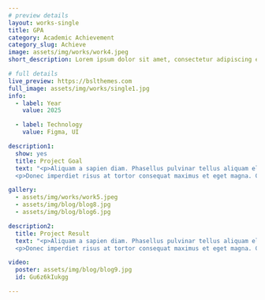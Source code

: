 ```yaml
---
# preview details
layout: works-single
title: GPA
category: Academic Achievement
category_slug: Achieve
image: assets/img/works/work4.jpeg
short_description: Lorem ipsum dolor sit amet, consectetur adipiscing elit, sed do eiusmod tempor incididunt ut labore et dolore.

# full details
live_preview: https://bslthemes.com
full_image: assets/img/works/single1.jpg
info:
  - label: Year
    value: 2025

  - label: Technology
    value: Figma, UI

description1:
  show: yes
  title: Project Goal
  text: "<p>Aliquam a sapien diam. Phasellus pulvinar tellus aliquam eleifend consectetur. Sed bibendum leo quis rutrum aliquetmorbi.</p>
  <p>Donec imperdiet risus at tortor consequat maximus et eget magna. Cras ornare sagittis augue, id sollicitudin justo tristique ut. Nullam ex enim, euismod vel bibendum ultrices, fringilla vel eros. Donec euismod leo lectus, et euismod metus euismod sed. Quisque quis suscipit ipsum, at pellentesque velit. Duis a congue sem.</p>"

gallery:
  - assets/img/works/work5.jpeg
  - assets/img/blog/blog8.jpg
  - assets/img/blog/blog6.jpg

description2:
  title: Project Result
  text: "<p>Aliquam a sapien diam. Phasellus pulvinar tellus aliquam eleifend consectetur. Sed bibendum leo quis rutrum aliquetmorbi.</p>
  <p>Donec imperdiet risus at tortor consequat maximus et eget magna. Cras ornare sagittis augue, id sollicitudin justo tristique ut. Nullam ex enim, euismod vel bibendum ultrices, fringilla vel eros. Donec euismod leo lectus, et euismod metus euismod sed. Quisque quis suscipit ipsum, at pellentesque velit. Duis a congue sem.</p>"

video:
  poster: assets/img/blog/blog9.jpg
  id: Gu6z6kIukgg

---
```


